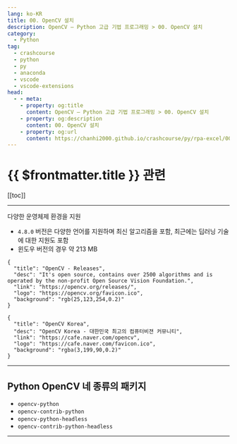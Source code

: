 ```yaml
---
lang: ko-KR
title: 00. OpenCV 설치
description: OpenCV – Python 고급 기법 프로그래밍 > 00. OpenCV 설치
category:
  - Python
tag: 
  - crashcourse
  - python
  - py
  - anaconda
  - vscode
  - vscode-extensions
head:
  - - meta:
    - property: og:title
      content: OpenCV – Python 고급 기법 프로그래밍 > 00. OpenCV 설치
    - property: og:description
      content: 00. OpenCV 설치
    - property: og:url
      content: https://chanhi2000.github.io/crashcourse/py/rpa-excel/00.html
---
```


# {{ $frontmatter.title }} 관련

[[toc]]

---

다양한 운영체제 환경을 지원

- `4.8.0` 버전은 다양한 언어를 지원하며 최신 알고리즘을 포함, 최근에는 딥러닝 기술에 대한 지원도 포함
- 윈도우 버전의 경우 약 213 MB

```component VPCard
{
  "title": "OpenCV - Releases",
  "desc": "It's open source, contains over 2500 algorithms and is operated by the non-profit Open Source Vision Foundation.",
  "link": "https://opencv.org/releases/",
  "logo": "https://opencv.org/favicon.ico",
  "background": "rgb(25,123,254,0.2)"
}
```

```component VPCard
{
  "title": "OpenCV Korea",
  "desc": "OpenCV Korea - 대한민국 최고의 컴퓨터비젼 커뮤니티",
  "link": "https://cafe.naver.com/opencv",
  "logo": "https://cafe.naver.com/favicon.ico",
  "background": "rgba(3,199,90,0.2)"
}
```

---

## Python OpenCV 네 종류의 패키지

- `opencv-python`
- `opencv-contrib-python`
- `opencv-python-headless`
- `opencv-contrib-python-headless`

---

<TagLinks />